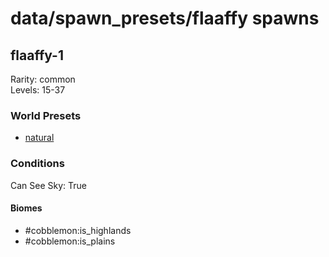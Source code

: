 # data/spawn_presets/flaaffy spawns  
  
## flaaffy-1  
Rarity: common  
Levels: 15-37  
  
### World Presets  
* [natural](/data/spawn_data/natural.md)  
  
### Conditions  
Can See Sky: True  
  
#### Biomes  
  * #cobblemon:is_highlands
  * #cobblemon:is_plains
  
